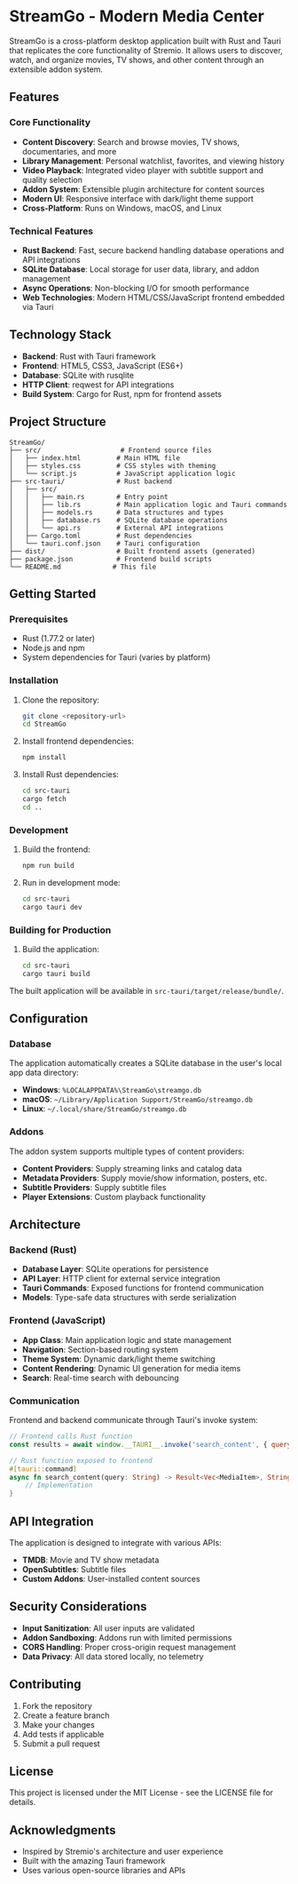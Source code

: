 # StreamGo - Modern Media Center

StreamGo is a cross-platform desktop application built with Rust and Tauri that replicates the core functionality of Stremio. It allows users to discover, watch, and organize movies, TV shows, and other content through an extensible addon system.

## Features

### Core Functionality
- **Content Discovery**: Search and browse movies, TV shows, documentaries, and more
- **Library Management**: Personal watchlist, favorites, and viewing history
- **Video Playback**: Integrated video player with subtitle support and quality selection
- **Addon System**: Extensible plugin architecture for content sources
- **Modern UI**: Responsive interface with dark/light theme support
- **Cross-Platform**: Runs on Windows, macOS, and Linux

### Technical Features
- **Rust Backend**: Fast, secure backend handling database operations and API integrations
- **SQLite Database**: Local storage for user data, library, and addon management
- **Async Operations**: Non-blocking I/O for smooth performance
- **Web Technologies**: Modern HTML/CSS/JavaScript frontend embedded via Tauri

## Technology Stack

- **Backend**: Rust with Tauri framework
- **Frontend**: HTML5, CSS3, JavaScript (ES6+)
- **Database**: SQLite with rusqlite
- **HTTP Client**: reqwest for API integrations
- **Build System**: Cargo for Rust, npm for frontend assets

## Project Structure

```
StreamGo/
├── src/                    # Frontend source files
│   ├── index.html         # Main HTML file
│   ├── styles.css         # CSS styles with theming
│   └── script.js          # JavaScript application logic
├── src-tauri/             # Rust backend
│   ├── src/
│   │   ├── main.rs        # Entry point
│   │   ├── lib.rs         # Main application logic and Tauri commands
│   │   ├── models.rs      # Data structures and types
│   │   ├── database.rs    # SQLite database operations
│   │   └── api.rs         # External API integrations
│   ├── Cargo.toml         # Rust dependencies
│   └── tauri.conf.json    # Tauri configuration
├── dist/                  # Built frontend assets (generated)
├── package.json           # Frontend build scripts
└── README.md             # This file
```

## Getting Started

### Prerequisites
- Rust (1.77.2 or later)
- Node.js and npm
- System dependencies for Tauri (varies by platform)

### Installation

1. Clone the repository:
   ```bash
   git clone <repository-url>
   cd StreamGo
   ```

2. Install frontend dependencies:
   ```bash
   npm install
   ```

3. Install Rust dependencies:
   ```bash
   cd src-tauri
   cargo fetch
   cd ..
   ```

### Development

1. Build the frontend:
   ```bash
   npm run build
   ```

2. Run in development mode:
   ```bash
   cd src-tauri
   cargo tauri dev
   ```

### Building for Production

1. Build the application:
   ```bash
   cd src-tauri
   cargo tauri build
   ```

The built application will be available in `src-tauri/target/release/bundle/`.

## Configuration

### Database
The application automatically creates a SQLite database in the user's local app data directory:
- **Windows**: `%LOCALAPPDATA%\StreamGo\streamgo.db`
- **macOS**: `~/Library/Application Support/StreamGo/streamgo.db`
- **Linux**: `~/.local/share/StreamGo/streamgo.db`

### Addons
The addon system supports multiple types of content providers:
- **Content Providers**: Supply streaming links and catalog data
- **Metadata Providers**: Supply movie/show information, posters, etc.
- **Subtitle Providers**: Supply subtitle files
- **Player Extensions**: Custom playback functionality

## Architecture

### Backend (Rust)
- **Database Layer**: SQLite operations for persistence
- **API Layer**: HTTP client for external service integration
- **Tauri Commands**: Exposed functions for frontend communication
- **Models**: Type-safe data structures with serde serialization

### Frontend (JavaScript)
- **App Class**: Main application logic and state management
- **Navigation**: Section-based routing system
- **Theme System**: Dynamic dark/light theme switching
- **Content Rendering**: Dynamic UI generation for media items
- **Search**: Real-time search with debouncing

### Communication
Frontend and backend communicate through Tauri's invoke system:
```javascript
// Frontend calls Rust function
const results = await window.__TAURI__.invoke('search_content', { query: 'movie name' });
```

```rust
// Rust function exposed to frontend
#[tauri::command]
async fn search_content(query: String) -> Result<Vec<MediaItem>, String> {
    // Implementation
}
```

## API Integration

The application is designed to integrate with various APIs:
- **TMDB**: Movie and TV show metadata
- **OpenSubtitles**: Subtitle files
- **Custom Addons**: User-installed content sources

## Security Considerations

- **Input Sanitization**: All user inputs are validated
- **Addon Sandboxing**: Addons run with limited permissions
- **CORS Handling**: Proper cross-origin request management
- **Data Privacy**: All data stored locally, no telemetry

## Contributing

1. Fork the repository
2. Create a feature branch
3. Make your changes
4. Add tests if applicable
5. Submit a pull request

## License

This project is licensed under the MIT License - see the LICENSE file for details.

## Acknowledgments

- Inspired by Stremio's architecture and user experience
- Built with the amazing Tauri framework
- Uses various open-source libraries and APIs